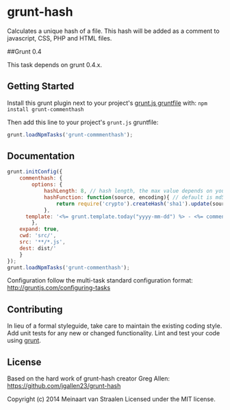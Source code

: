 # grunt-hash

Calculates a unique hash of a file. This hash will be added as a comment to javascript, CSS, PHP and HTML files.

##Grunt 0.4

This task depends on grunt 0.4.x. 

## Getting Started
Install this grunt plugin next to your project's [grunt.js gruntfile][getting_started] with: `npm install grunt-commenthash`

Then add this line to your project's `grunt.js` gruntfile:

```javascript
grunt.loadNpmTasks('grunt-commmenthash');
```

[grunt]: http://gruntjs.com/
[getting_started]: https://github.com/gruntjs/grunt/blob/master/docs/getting_started.md

## Documentation

```javascript
grunt.initConfig({
	commenthash: {
		options: {
			hashLength: 8, // hash length, the max value depends on your hash function
			hashFunction: function(source, encoding){ // default is md5
				return require('crypto').createHash('sha1').update(source, encoding).digest('hex');
			},
      template: '<%= grunt.template.today("yyyy-mm-dd") %> - <%= commenthash.value %>' // Template for comment text, do not include comment wrapper as this is extension specific
		},
    expand: true,
    cwd: 'src/',
    src: '**/*.js',
    dest: dist/'
	}
});
grunt.loadNpmTasks('grunt-commenthash');
```

Configuration follow the multi-task standard configuration format: http://gruntjs.com/configuring-tasks


## Contributing
In lieu of a formal styleguide, take care to maintain the existing coding style. Add unit tests for any new or changed functionality. Lint and test your code using [grunt][grunt].

## License
Based on the hard work of grunt-hash creator Greg Allen: 
https://github.com/jgallen23/grunt-hash

Copyright (c) 2014 Meinaart van Straalen
Licensed under the MIT license.


